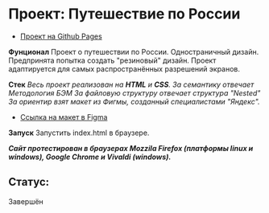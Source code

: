# Проект: Путешествие по России
* [Проект на Github Pages](https://volcharamastering.github.io/russian-travel_vmstr/)

**Фунционал**
Проект о путешествии по России.
Одностраничный дизайн.
Предпринята попытка создать "резиновый" дизайн. Проект адаптируется для самых распространённых разрешений экранов.

**Стек**
*Весь проект реализован на **HTML** и **CSS**.*
*За семантику отвечает Методология БЭМ*
*За файловую структуру отвечает структура "Nested"*
*За ориентир взят макет из Фигмы, созданный специалистами "Яндекс".*

* [Ссылка на макет в Figma](https://www.figma.com/file/5S2WSbEFL6awjVWJ0NWL8Q/Sprint-3_-Russia-_-desktop-mobile?node-id=28503%3A0)

**Запуск**
Запустить index.html в браузере.

***Сайт протестирован в браузерах Mozzila Firefox (платформы linux и windows), Google Chrome и Vivaldi (windows).***

## Статус:
Завершён

